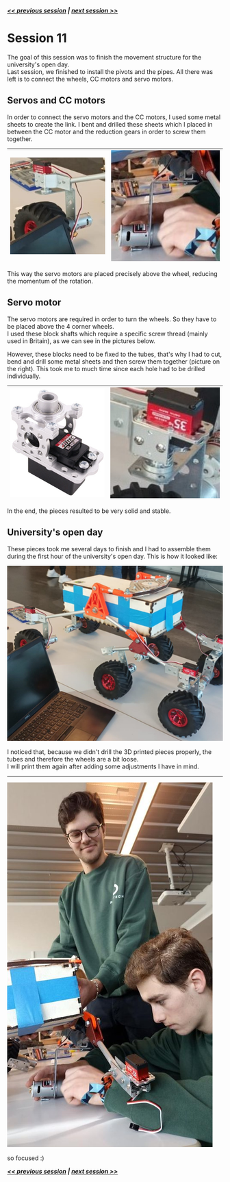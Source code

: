 ***[<< previous session](session10.md) | [next session >>](session12.md)***

# Session 11

The goal of this session was to finish the movement structure for the university's open day.  
Last session, we finished to install the pivots and the pipes. All there was left is to connect the wheels, CC motors and servo motors.

## Servos and CC motors

In order to connect the servo motors and the CC motors, I used some metal sheets to create the link. I bent and drilled these sheets which I placed in between the CC motor and the reduction gears in order to screw them together.

|![wheels](../../Documentation/Images/wheels-motor.png)|![wheels](../../Documentation/Images/wheels-motor2.png)|
|:---:|:---:|

This way the servo motors are placed precisely above the wheel, reducing the momentum of the rotation.

## Servo motor

The servo motors are required in order to turn the wheels. So they have to be placed above the 4 corner wheels.  
I used these block shafts which require a specific screw thread (mainly used in Britain), as we can see in the pictures below.

However, these blocks need to be fixed to the tubes, that's why I had to cut, bend and drill some metal sheets and then screw them together (picture on the right). This took me to much time since each hole had to be drilled individually.

|![shaft](../../Documentation/Images/shaft.jpg)|![shaft](../../Documentation/Images/shaft2.png)|
|:---:|:---:|

In the end, the pieces resulted to be very solid and stable.

## University's open day

These pieces took me several days to finish and I had to assemble them during the first hour of the university's open day. This is how it looked like:  

![img](../../Documentation/Images/full.jpg)

I noticed that, because we didn't drill the 3D printed pieces properly, the tubes and therefore the wheels are a bit loose.  
I will print them again after adding some adjustments I have in mind.  

---

![img](../../Documentation/Images/JAIMEBRICEPICTURE.jpg)

so focused :)

***[<< previous session](session10.md) | [next session >>](session12.md)***
